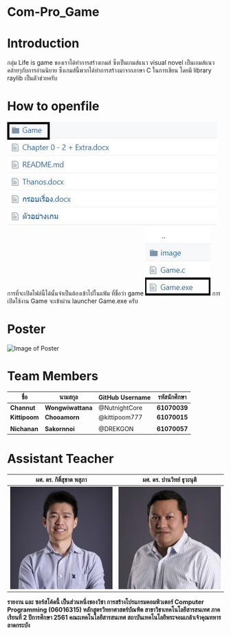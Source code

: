 # Com-Pro_Game
# Introduction
กลุ่ม Life is game ของเราได้ทำการสร้างเกมส์ ซึ่งเป็นเกมส์แนว visual novel เป็นเกมส์แนว คล้ายๆกับการอ่านนิยาย ซึ่งเกมส์นี้พวกได้ทำการสร้างมาจากภาษา C ในการเขียน โดยมี library raylib เป็นตัวช่วยครับ 
# How to openfile
![Image of Game](https://github.com/Chitawon/Com-Pro_Game/blob/master/Game/image%202/1.JPG)
การที่จะเปิดไฟล์นี้ได้นั้นจำเป็นต้องเข้าไปในแฟ้ม ที่ชื่อว่า game 
![Image of Game](https://github.com/Chitawon/Com-Pro_Game/blob/master/Game/image%202/2.JPG)
การเปิดใช้งาน Game จะเข้าผ่าน launcher Game.exe ครับ
# Poster
![Image of Poster](https://github.com/Chitawon/Com-Pro_Game/blob/master/Game/image%202/3.jpg)
# Team Members
ชื่อ | นามสกุล | GitHub Username | รหัสนักศึกษา
------------ | ------------- | ------------- | -------------
**Channut** | **Wongwiwattana** | @NutnightCore | **61070039**
**Kittipoom** | **Chooamorn** | @kittipoom777 | **61070015**
 | | | |
**Nichanan** | **Sakornnoi** | @DREKGON | **61070057**
# Assistant Teacher
**ผศ. ดร. กิติ์สุชาต พสุภา**|**ผศ. ดร. ปานวิทย์ ธุวะนุติ**
------------ | -------------
 ![Image of Assistant Teacher](https://github.com/Chitawon/Com-Pro_Game/blob/master/Game/image%202/Kitsuchart-300x300.jpg)| ![Image of Assistant Teacher](https://github.com/Chitawon/Com-Pro_Game/blob/master/Game/image%202/Panwit-300x300.jpg)
**รายงาน และ ซอร์สโค้ดนี้ เป็นส่วนหนึ่งของวิชา การสร้างโปรแกรมคอมพิวเตอร์ Computer Programming (06016315)
หลักสูตรวิทยาศาสตร์บัณฑิต สาขาวิชาเทคโนโลยีสารสนเทศ
ภาคเรียนที่ 2 ปีการศึกษา 2561
คณะเทคโนโลยีสารสนเทศ
สถาบันเทคโนโลยีพระจอมเกล้าเจ้าคุณทหารลาดกระบัง**
